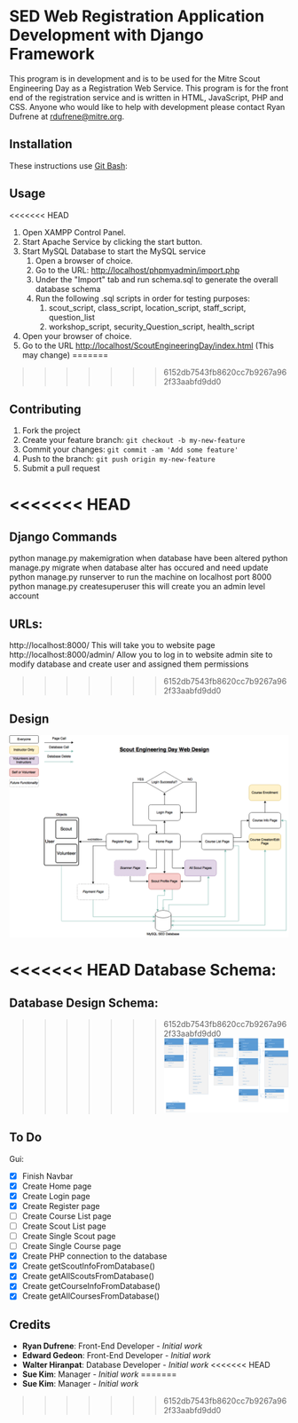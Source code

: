 # SED Web Registration Application Development with Django Framework

This program is in development and is to be used for the Mitre Scout Engineering Day as a Registration Web Service. This program is for the front end of the registration service and is written in HTML, JavaScript, PHP and CSS. Anyone who would like to help with development please contact Ryan Dufrene at rdufrene@mitre.org.

## Installation

These instructions use [Git Bash](https://git-for-windows.github.io/):


## Usage

<<<<<<< HEAD
1. Open XAMPP Control Panel.
2. Start Apache Service by clicking the start button.
3. Start MySQL Database to start the MySQL service 
      1. Open a browser of choice.
      2. Go to the URL: [http://localhost/phpmyadmin/import.php](http://localhost/phpmyadmin/import.php)
      3. Under the "Import" tab and run schema.sql to generate the overall database schema
      4. Run the following .sql scripts in order for testing purposes:
          1. scout_script, class_script, location_script, staff_script, question_list
          2. workshop_script, security_Question_script, health_script
4. Open your browser of choice.
5. Go to the URL [http://localhost/ScoutEngineeringDay/index.html](http://localhost/ScoutEngineeringDay/index.html) (This may change)
=======
>>>>>>> 6152db7543fb8620cc7b9267a962f33aabfd9dd0

## Contributing

1. Fork the project
2. Create your feature branch: `git checkout -b my-new-feature`
3. Commit your changes: `git commit -am 'Add some feature'`
4. Push to the branch: `git push origin my-new-feature`
5. Submit a pull request

<<<<<<< HEAD
=======
## Django Commands

python manage.py makemigration
	when database have been altered
python manage.py migrate
	when database alter has occured and need update
python manage.py runserver
	to run the machine on localhost port 8000
python manage.py createsuperuser
	this will create you an admin level account 

## URLs:

http://localhost:8000/
	This will take you to website page
http://localhost:8000/admin/
	Allow you to log in to website admin site to modify database and create user and assigned them permissions

>>>>>>> 6152db7543fb8620cc7b9267a962f33aabfd9dd0
## Design

![ScoutEngineeringDayWebDesign.png](ScoutEngineeringDayWebDesign.png?raw=true "Scout Engineering Day Web Design")

<<<<<<< HEAD
Database Schema:
=======
## Database Design Schema:

>>>>>>> 6152db7543fb8620cc7b9267a962f33aabfd9dd0
![Relationship_Schema.png](Relationship_Schema.png?raw=true "Scout Engineering Day Database")
## To Do

Gui:

- [x] Finish Navbar
- [x] Create Home page
- [x] Create Login page
- [x] Create Register page
- [ ] Create Course List page
- [ ] Create Scout List page
- [ ] Create Single Scout page
- [ ] Create Single Course page
- [x] Create PHP connection to the database
- [x] Create getScoutInfoFromDatabase()
- [x] Create getAllScoutsFromDatabase()
- [x] Create getCourseInfoFromDatabase()
- [x] Create getAllCoursesFromDatabase()

## Credits

* **Ryan Dufrene**: Front-End Developer - *Initial work*
* **Edward Gedeon**: Front-End Developer - *Initial work*
* **Walter Hiranpat**: Database Developer - *Initial work*
<<<<<<< HEAD
* **Sue Kim**: Manager - *Initial work*
=======
* **Sue Kim**: Manager - *Initial work*
>>>>>>> 6152db7543fb8620cc7b9267a962f33aabfd9dd0
